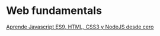  # Web fundamentals
 
[Aprende Javascript ES9, HTML, CSS3 y NodeJS desde cero](https://www.udemy.com/course/aprende-javascript-es9-html-css3-y-nodejs-desde-cero/)

